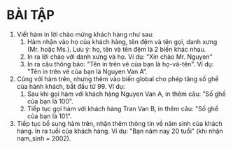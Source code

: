 # BÀI TẬP
1. Viết hàm in lời chào mừng khách hàng như sau:
    1. Hàm nhận vào họ của khách hàng, tên đệm và tên gọi, danh xưng (Mr. hoặc Ms.). Lưu ý: họ, tên và tên đệm là 2 biến khác nhau.
    2. In ra lời chào với danh xưng và họ. Ví dụ: "Xin chào Mr. Nguyen"
    3. In ra câu thông báo: "Tên in trên vé của bạn là họ-và-tên". Ví dụ: "Tên in trên vé của bạn là Nguyen Van A”.
2. Cũng với hàm trên, nhưng thêm vào biến global cho phép tăng số ghế của hành khách, bắt đầu từ 99.
    Ví dụ:
    1. Sau khi gọi hàm với khách hàng Nguyen Van A, in thêm câu: "Số ghế của bạn là 100".
    2. Tiếp tục gọi hàm với khách hàng Tran Van B, in thêm câu: "Số ghế của bạn là 101".
3. Tiếp tục bổ sung hàm trên, nhận thêm thông tin về năm sinh của khách hàng. In ra tuổi của khách hàng. Ví dụ: "Bạn năm nay 20 tuổi" (khi nhận nam_sinh = 2002).